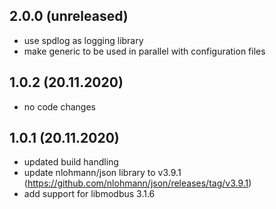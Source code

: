 ## 2.0.0 (unreleased)
- use spdlog as logging library
- make generic to be used in parallel with configuration files

## 1.0.2 (20.11.2020)
- no code changes

## 1.0.1 (20.11.2020)
- updated build handling
- update nlohmann/json library to v3.9.1 (https://github.com/nlohmann/json/releases/tag/v3.9.1)
- add support for libmodbus 3.1.6